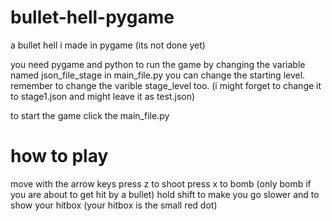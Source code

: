 # bullet-hell-pygame
a bullet hell i made in pygame (its not done yet)

you need pygame and python to run the game
by changing the variable named json_file_stage in main_file.py you can change the starting level. remember to change the varible stage_level too. (i might forget to change it to stage1.json and might leave it as test.json)

to start the game click the main_file.py

# how to play
move with the arrow keys
press z to shoot
press x to bomb (only bomb if you are about to get hit by a bullet)
hold shift to make you go slower and to show your hitbox (your hitbox is the small red dot)
